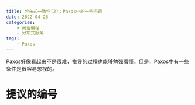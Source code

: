 ```yaml
---
title: 分布式一致性(2)：Paxos中的一些问题
date: 2022-04-26
categories:  
    - 闲话编程
    - 分布式服务
tags:
	- Paxos
---
```

Paxos好像看起来不是很难，推导的过程也能够勉强看懂。但是，Paxos中有一些条件是很容易忽视的。
<!-- more -->

# 提议的编号
